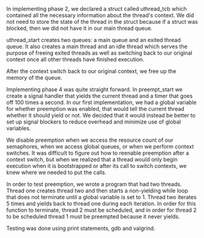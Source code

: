In implementing phase 2, we declared a struct called uthread_tcb which contained
all the necessary information about the thread's context. We did not need to
store the state of the thread in the struct because if a struct was blocked,
then we did not have it in our main thread queue.

uthread_start creates two queues: a main queue and an exited thread queue. It
also creates a main thread and an idle thread which serves the purpose of 
freeing exited threads as well as switching back to our original context once 
all other threads have finished execution.

After the context switch back to our original context, we free up the memory of
the queue. 


Implementing phase 4 was quite straight forward. In preempt_start we create a 
signal handler that yields the current thread and a timer that goes off 100 
times a second. In our first implementation, we had a global variable for
whether preemption was enabled, that would tell the current thread whether it 
should yield or not. We decided that it would instead be better to set up signal
blockers to reduce overhead and minimize use of global variables.

We disable preemption when we access the resource count of our semaphores,
when we access global queues, or when we perform context switches. It was
difficult to figure out how to reenable preemption after a context switch, but
when we realized that a thread would only begin execution when it is 
bootstrapped or after its call to switch contexts, we knew where we needed to 
put the calls.


In order to test preemption, we wrote a program that had two threads. Thread one
creates thread two and then starts a non-yielding while loop that does not 
terminate until a global variable is set to 1. Thread two iterates 5 times and 
yields back to thread one during each iteration. In order for this function to 
terminate, thread 2 must be scheduled, and in order for thread 2 to be scheduled 
thread 1 must be preempted because it never yields.


Testing was done using print statements, gdb and valgrind.
